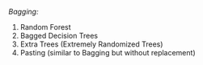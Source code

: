 *Bagging:*
1. Random Forest
2. Bagged Decision Trees
3. Extra Trees (Extremely Randomized Trees)
4. Pasting (similar to Bagging but without replacement)